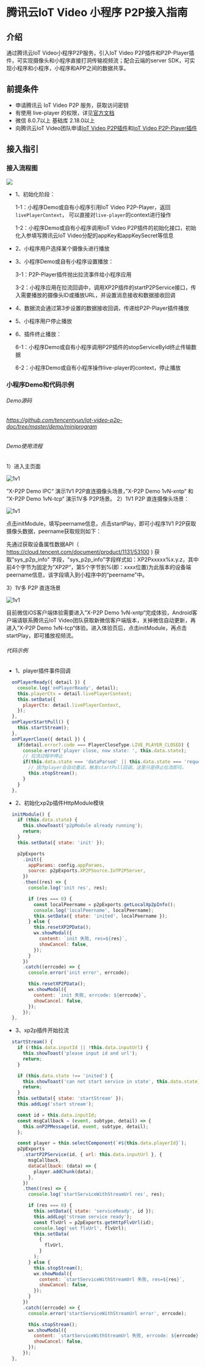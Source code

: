 # 腾讯云IoT Video 小程序 P2P接入指南

## 介绍

通过腾讯云IoT Video小程序P2P服务，引入IoT Video P2P插件和P2P-Player插件，可实现摄像头和小程序直接打洞传输视频流；配合云端的server SDK，可实现小程序和小程序，小程序和APP之间的数据共享。

## 前提条件

- 申请腾讯云 IoT Video P2P 服务，获取访问密钥
- 有使用 live-player 的权限，详见[官方文档](https://developers.weixin.qq.com/miniprogram/dev/component/live-player.html)
- 微信 8.0.7以上 基础库 2.18.0以上
- 向腾讯云IoT Video团队申请[IoT Video P2P插件](https://github.com/tencentyun/iot-video-p2p-doc/blob/master/IoT%20Video%20X-P2P%E6%8F%92%E4%BB%B6%E5%BC%80%E5%8F%91%E6%8C%87%E5%8D%97.md)和[IoT Video P2P-Player插件](https://github.com/tencentyun/iot-video-p2p-doc/blob/master/IoT%20Video%20P2P-Player%E6%8F%92%E4%BB%B6%E5%BC%80%E5%8F%91%E6%8C%87%E5%8D%97.md)

## 接入指引

### 接入流程图

![](https://github.com/tencentyun/iot-video-p2p-doc/blob/master/pic/%E5%B0%8F%E7%A8%8B%E5%BA%8FP2P%E6%9E%B6%E6%9E%84%E5%9B%BE.png)

- 1、初始化阶段：

  1-1：小程序Demo或自有小程序引用IoT Video P2P-Player，返回`livePlayerContext`， 可以直接对`live-player`的context进行操作

  1-2：小程序Demo或自有小程序调用IoT Video P2P插件的初始化接口，初始化入参填写腾讯云IoT Video分配的appKey和appKeySecret等信息

- 2、小程序用户选择某个摄像头进行播放

- 3、小程序Demo或自有小程序设置播放：

  3-1：P2P-Player插件抛出拉流事件给小程序应用
  
  3-2：小程序应用在拉流回调中，调用XP2P插件的startP2PService接口，传入需要播放的摄像头ID或播放URL，并设置消息接收和数据接收回调

- 4、数据流会通过第3步设置的数据接收回调，传递给P2P-Player插件播放

- 5、小程序用户停止播放

- 6、插件终止播放：

  6-1：小程序Demo或自有小程序调用P2P插件的stopServiceById终止传输数据

  6-2：小程序Demo或自有小程序操作live-player的context，停止播放

### 小程序Demo和代码示例

###### Demo源码

###### https://github.com/tencentyun/iot-video-p2p-doc/tree/master/demo/miniprogram

###### Demo使用流程

1）进入主页面

![1v1](/Users/judytong/Desktop/1v1.png)

”X-P2P Demo IPC“  演示1V1 P2P直连摄像头场景，”X-P2P Demo 1vN-xntp“ 和 ”X-P2P Demo 1vN-tcp“ 演示1V多 P2P场景。
2）1V1 P2P 直连摄像头场景：

![1v1](/Users/judytong/Desktop/1v1.png)

点击initModule，填写peername信息，点击startPlay，即可小程序1V1 P2P获取摄像头数据，peername获取规则如下：

先通过获取设备属性数据API（ https://cloud.tencent.com/document/product/1131/53100 ) 获取"sys_p2p_info" 字段，"sys_p2p_info"字段样式如：XP2Pxxxxx%x.y.z，其中前4个字节为固定为”XP2P“，第5个字节到%(即：xxxx位置)为此版本的设备端peername信息，该字段填入到小程序中的“peername”中。

3）1V多 P2P 直连场景

![1v1](/Users/judytong/Desktop/1v1.png)

目前微信iOS客户端体验需要进入”X-P2P Demo 1vN-xntp“完成体验，Android客户端请联系腾讯云IoT Video团队获取新微信客户端版本，关掉微信自动更新，再进入”X-P2P Demo 1vN-tcp“体验。进入体验页后，点击initModule，再点击startPlay，即可播放视频流。

###### 代码示例

- 1、player插件事件回调

``` javascript
  onPlayerReady({ detail }) {
    console.log('onPlayerReady', detail);
    this.playerCtx = detail.livePlayerContext;
    this.setData({
      playerCtx: detail.livePlayerContext,
    });
  },
  onPlayerStartPull() {
    this.startStream();
  },
  onPlayerClose({ detail }) {
    if(detail.error?.code === PlayerCloseType.LIVE_PLAYER_CLOSED) {
      console.error('player close, now state: ', this.data.state);
      // 拉流过程中停止
      if(this.data.state === 'dataParsed' || this.data.state === 'request') {
        // 因为player会自动重试，触发startPull回调，这里只是停止拉流即可。
        this.stopStream();
      }
    }
  },
```

- 2、初始化xp2p插件HttpModule模块

``` javascript
  initModule() {
    if (this.data.state) {
      this.showToast('p2pModule already running');
      return;
    }
    this.setData({ state: 'init' });

    p2pExports
      .init({
        appParams: config.appParams,
        source: p2pExports.XP2PSource.IoTP2PServer,
      })
      .then((res) => {
        console.log('init res', res);

        if (res === 0) {
          const localPeername = p2pExports.getLocalXp2pInfo();
          console.log('localPeername', localPeername);
          this.setData({ state: 'inited', localPeername });
        } else {
          this.resetXP2PData();
          wx.showModal({
            content: `init 失败, res=${res}`,
            showCancel: false,
          });
        }
      })
      .catch((errcode) => {
        console.error('init error', errcode);

        this.resetXP2PData();
        wx.showModal({
          content: `init 失败, errcode: ${errcode}`,
          showCancel: false,
        });
      });
  },
```

- 3、xp2p插件开始拉流

``` javascript
  startStream() {
    if (!this.data.inputId || !this.data.inputUrl) {
      this.showToast('please input id and url');
      return;
    }

    if (this.data.state !== 'inited') {
      this.showToast('can not start service in state', this.data.state);
      return;
    }
    this.setData({ state: 'startStream' });
    this.addLog('start stream');

    const id = this.data.inputId;
    const msgCallback = (event, subtype, detail) => {
      this.onP2PMessage(id, event, subtype, detail);
    };

    const player = this.selectComponent(`#${this.data.playerId}`);
    p2pExports
      .startP2PService(id, { url: this.data.inputUrl }, {
        msgCallback,
        dataCallback: (data) => {
          player.addChunk(data);
        },
      })
      .then((res) => {
        console.log('startServiceWithStreamUrl res', res);

        if (res === 0) {
          this.setData({ state: 'serviceReady', id });
          this.addLog('stream service ready');
          const flvUrl = p2pExports.getHttpFlvUrl(id);
          console.log('set flvUrl', flvUrl);
          this.setData(
            {
              flvUrl,
            }
          );
        } else {
          this.stopStream();
          wx.showModal({
            content: `startServiceWithStreamUrl 失败, res=${res}`,
            showCancel: false,
          });
        }
      })
      .catch((errcode) => {
        console.error('startServiceWithStreamUrl error', errcode);

        this.stopStream();
        wx.showModal({
          content: `startServiceWithStreamUrl 失败, errcode: ${errcode}`,
          showCancel: false,
        });
      });
  },
```